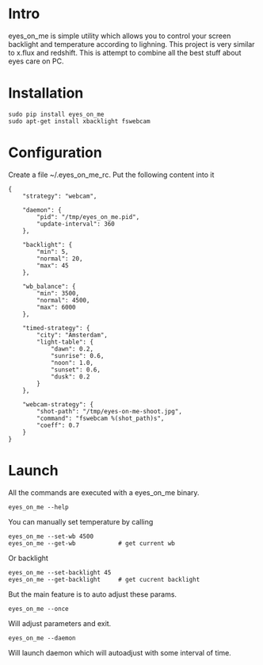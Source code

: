 # Intro #
eyes_on_me is simple utility which allows you to control your screen backlight and temperature according to lighning.
This project is very similar to x.flux and redshift. This is attempt to combine all the best stuff about eyes care on PC.

# Installation #

    sudo pip install eyes_on_me
    sudo apt-get install xbacklight fswebcam

# Configuration #
Create a file ~/.eyes_on_me_rc.
Put the following content into it

    {
        "strategy": "webcam",

        "daemon": {
            "pid": "/tmp/eyes_on_me.pid",
            "update-interval": 360
        },

        "backlight": {
            "min": 5,
            "normal": 20,
            "max": 45
        },

        "wb_balance": {
            "min": 3500,
            "normal": 4500,
            "max": 6000
        },

        "timed-strategy": {
            "city": "Amsterdam",
            "light-table": {
                "dawn": 0.2,
                "sunrise": 0.6,
                "noon": 1.0,
                "sunset": 0.6,
                "dusk": 0.2
            }
        },

        "webcam-strategy": {
            "shot-path": "/tmp/eyes-on-me-shoot.jpg",
            "command": "fswebcam %(shot_path)s",
            "coeff": 0.7
        }
    }

# Launch #
All the commands are executed with a eyes_on_me binary.

    eyes_on_me --help

You can manually set temperature by calling

    eyes_on_me --set-wb 4500
    eyes_on_me --get-wb            # get current wb

Or backlight

    eyes_on_me --set-backlight 45
    eyes_on_me --get-backlight     # get cucrent backlight


But the main feature is to auto adjust these params.

    eyes_on_me --once

Will adjust parameters and exit.

    eyes_on_me --daemon

Will launch daemon which will autoadjust with some interval of time.
